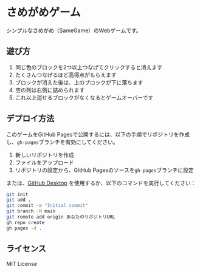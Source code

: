 # さめがめゲーム

シンプルなさめがめ（SameGame）のWebゲームです。

## 遊び方

1. 同じ色のブロックを2つ以上つなげてクリックすると消えます
2. たくさんつなげるほど高得点がもらえます
3. ブロックが消えた後は、上のブロックが下に落ちます
4. 空の列は右側に詰められます
5. これ以上消せるブロックがなくなるとゲームオーバーです

## デプロイ方法

このゲームをGitHub Pagesで公開するには、以下の手順でリポジトリを作成し、`gh-pages`ブランチを有効にしてください。

1. 新しいリポジトリを作成
2. ファイルをアップロード
3. リポジトリの設定から、GitHub Pagesのソースを`gh-pages`ブランチに設定

または、[GitHub Desktop](https://desktop.github.com/) を使用するか、以下のコマンドを実行してください：

```bash
git init
git add .
git commit -m "Initial commit"
git branch -M main
git remote add origin あなたのリポジトリURL
gh repo create
gh pages -d .
```

## ライセンス

MIT License

